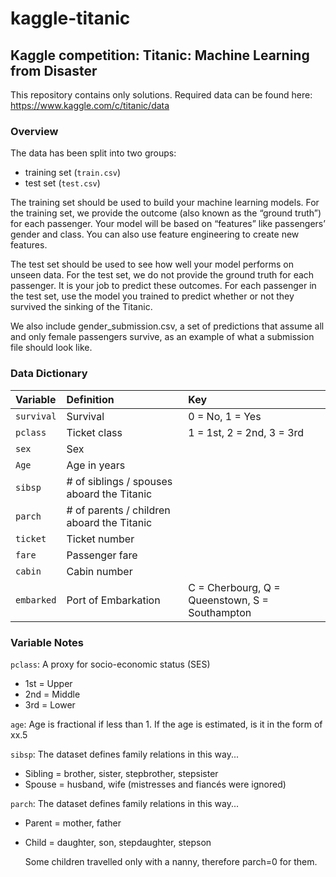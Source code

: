 # kaggle-titanic
## Kaggle competition: Titanic: Machine Learning from Disaster

This repository contains only solutions. Required data can be found here: https://www.kaggle.com/c/titanic/data

### Overview
The data has been split into two groups:

- training set (`train.csv`)
- test set (`test.csv`)

The training set should be used to build your machine learning models. For the training set, we provide the outcome (also known as the “ground truth”) for each passenger. Your model will be based on “features” like passengers’ gender and class. You can also use feature engineering to create new features.

The test set should be used to see how well your model performs on unseen data. For the test set, we do not provide the ground truth for each passenger. It is your job to predict these outcomes. For each passenger in the test set, use the model you trained to predict whether or not they survived the sinking of the Titanic.

We also include gender_submission.csv, a set of predictions that assume all and only female passengers survive, as an example of what a submission file should look like.

### Data Dictionary
| Variable | Definition | Key
:---|:---|:---
| `survival`	| Survival	| 0 = No, 1 = Yes
| `pclass`	| Ticket class	| 1 = 1st, 2 = 2nd, 3 = 3rd
| `sex`	| Sex	| 
| `Age`	| Age in years	| 
| `sibsp`	| # of siblings / spouses aboard the Titanic	| 
| `parch`	| # of parents / children aboard the Titanic	| 
| `ticket`	| Ticket number	| 
| `fare`	| Passenger fare	| 
| `cabin`	| Cabin number	| 
| `embarked`	| Port of Embarkation	| C = Cherbourg, Q = Queenstown, S = Southampton

### Variable Notes
`pclass`: A proxy for socio-economic status (SES)
- 1st = Upper
- 2nd = Middle
- 3rd = Lower

`age`: Age is fractional if less than 1. If the age is estimated, is it in the form of xx.5

`sibsp`: The dataset defines family relations in this way...
- Sibling = brother, sister, stepbrother, stepsister
- Spouse = husband, wife (mistresses and fiancés were ignored)

`parch`: The dataset defines family relations in this way...
- Parent = mother, father
- Child = daughter, son, stepdaughter, stepson

  Some children travelled only with a nanny, therefore parch=0 for them.
